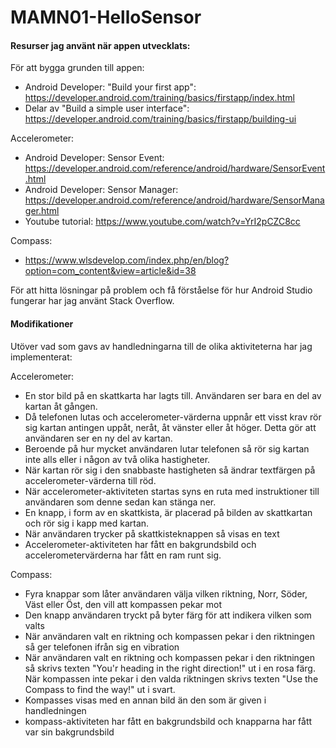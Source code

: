 # MAMN01-HelloSensor

#### Resurser jag använt när appen utvecklats:

För att bygga grunden till appen:
- Android Developer: "Build your first app": https://developer.android.com/training/basics/firstapp/index.html
- Delar av "Build a simple user interface": https://developer.android.com/training/basics/firstapp/building-ui

Accelerometer:
- Android Developer: Sensor Event: https://developer.android.com/reference/android/hardware/SensorEvent.html
- Android Developer: Sensor Manager: https://developer.android.com/reference/android/hardware/SensorManager.html
- Youtube tutorial: https://www.youtube.com/watch?v=YrI2pCZC8cc

Compass:
- https://www.wlsdevelop.com/index.php/en/blog?option=com_content&view=article&id=38

För att hitta lösningar på problem och få förståelse för hur Android Studio fungerar har jag använt Stack Overflow.

#### Modifikationer

Utöver vad som gavs av handledningarna till de olika aktiviteterna har jag implementerat:

Accelerometer:
- En stor bild på en skattkarta har lagts till. Användaren ser bara en del av kartan åt gången.
- Då telefonen lutas och accelerometer-värderna uppnår ett visst krav rör sig kartan antingen uppåt, neråt, åt vänster eller åt höger. Detta gör att användaren ser en ny del av kartan. 
- Beroende på hur mycket användaren lutar telefonen så rör sig kartan inte alls eller i någon av två olika hastigheter.
- När kartan rör sig i den snabbaste hastigheten så ändrar textfärgen på accelerometer-värderna till röd.
- När accelerometer-aktiviteten startas syns en ruta med instruktioner till användaren som denne sedan kan stänga ner.
- En knapp, i form av en skattkista, är placerad på bilden av skattkartan och rör sig i kapp med kartan.
- När användaren trycker på skattkisteknappen så visas en text
- Accelerometer-aktiviteten har fått en bakgrundsbild och accelerometervärderna har fått en ram runt sig. 

Compass:
- Fyra knappar som låter användaren välja vilken riktning, Norr, Söder, Väst eller Öst, den vill att kompassen pekar mot
- Den knapp användaren tryckt på byter färg för att indikera vilken som valts
- När användaren valt en riktning och kompassen pekar i den riktningen så ger telefonen ifrån sig en vibration
- När användaren valt en riktning och kompassen pekar i den riktningen så skrivs texten "You'r heading in the right direction!" ut i en rosa färg. När kompassen inte pekar i den valda riktningen skrivs texten "Use the Compass to find the way!" ut i svart. 
- Kompasses visas med en annan bild än den som är given i handledningen
- kompass-aktiviteten har fått en bakgrundsbild och knapparna har fått var sin bakgrundsbild
